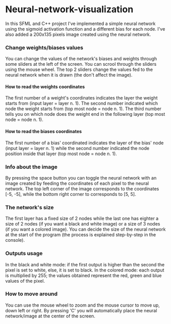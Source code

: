 # Neural-network-visualization

In this SFML and C++ project I've implemented a simple neural network using the sigmoid activation function and a different bias for each node. I've also added a 200x135 pixels image created using the neural network.

### Change weights/biases values
You can change the values of the network's biases and weights through some sliders at the left of the screen. You can scrool through the sliders using the mouse wheel. The top 2 sliders change the values fed to the neural network when it is drawn (the don't affect the image). 
#### How to read the weights coordinates
The first number of a weight's coordinates indicates the layer the weight starts from (input layer = layer n. 1). The second number indicated which node the weight starts from (top most node = node n. 1). The third number tells you on which node does the weight end in the following layer (top most node = node n. 1).
#### How to read the biases coordinates
The first number of a bias' coordinated indicates the layer of the bias' node (input layer = layer n. 1) while the second number indicated the node position inside  that layer (top most node = node n. 1).

### Info about the image
By pressing the space button you can toggle the neural network with an image created by feeding the coordinates of each pixel to the neural network.
The top left corner of the image corresponds to the coordinates [-5, -5], while the bottom right corner to corresponds to [5, 5].

### The network's size
The first layer has a fixed size of 2 nodes while the last one has eighter a size of 2 nodes (if you want a black and white image) or a size of 3 nodes (if you want a colored image).
You can decide the size of the neural network at the start of the program (the process is explained step-by-step in the console). 

### Outputs usage
In the black and white mode: if the first output is higher than the second the pixel is set to white, else, it is set to black. In the colored mode: each output is multiplied by 255; the values obtained represent the red, green and blue values of the pixel.

### How to move around
You can use the mouse wheel to zoom and the mouse cursor to move up, down left or right. 
By pressing 'C' you will automatically place the neural network/image at the center of the screen. 

<!-- release, console commands -->
